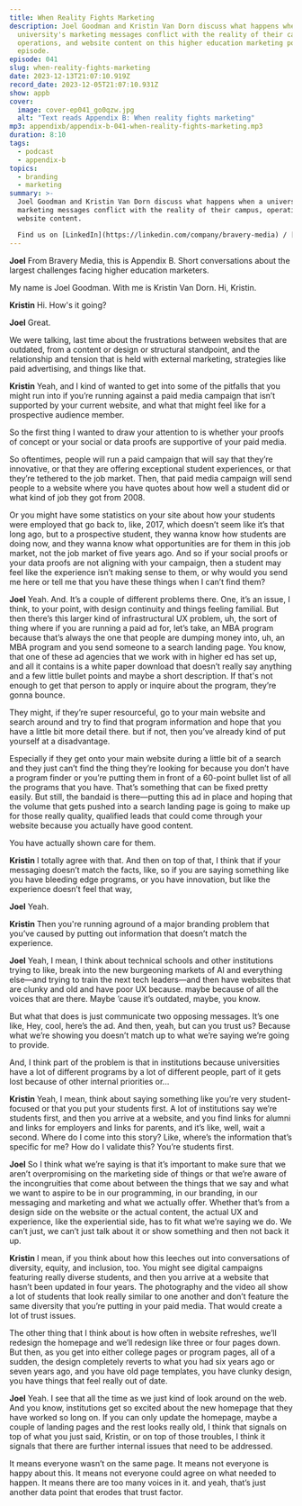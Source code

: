```yaml
---
title: When Reality Fights Marketing
description: Joel Goodman and Kristin Van Dorn discuss what happens when a
  university's marketing messages conflict with the reality of their campus,
  operations, and website content on this higher education marketing podcast
  episode.
episode: 041
slug: when-reality-fights-marketing
date: 2023-12-13T21:07:10.919Z
record_date: 2023-12-05T21:07:10.931Z
show: appb
cover:
  image: cover-ep041_go0qzw.jpg
  alt: "Text reads Appendix B: When reality fights marketing"
mp3: appendixb/appendix-b-041-when-reality-fights-marketing.mp3
duration: 8:10
tags:
  - podcast
  - appendix-b
topics:
  - branding
  - marketing
summary: >-
  Joel Goodman and Kristin Van Dorn discuss what happens when a university's
  marketing messages conflict with the reality of their campus, operations, and
  website content.

  Find us on [LinkedIn](https://linkedin.com/company/bravery-media) / [Joel](https://linkedin.com/in/joelgoodman) / [Kristin](https://linkedin.com/in/kristinvandorn>) / [Subscribe to Higher Ed Hot Takes](https://bravery.co/newsletter/)
---
```

**Joel**
From Bravery Media, this is Appendix B. Short conversations about the largest challenges facing higher education marketers.

My name is Joel Goodman. With me is Kristin Van Dorn. Hi, Kristin.

**Kristin**
Hi. How's it going?

**Joel**
Great.

We were talking, last time about the frustrations between websites that are outdated, from a content or design or structural standpoint, and the relationship and tension that is held with external marketing, strategies like paid advertising, and things like that.

**Kristin**
Yeah, and I kind of wanted to get into some of the pitfalls that you might run into if you’re running against a paid media campaign that isn’t supported by your current website, and what that might feel like for a prospective audience member.

So the first thing I wanted to draw your attention to is whether your proofs of concept or your social or data proofs are supportive of your paid media.

So oftentimes, people will run a paid campaign that will say that they’re innovative, or that they are offering exceptional student experiences, or that they’re tethered to the job market. Then, that paid media campaign will send people to a website where you have quotes about how well a student did or what kind of job they got from 2008.

Or you might have some statistics on your site about how your students were employed that go back to, like, 2017, which doesn’t seem like it’s that long ago, but to a prospective student, they wanna know how students are doing now, and they wanna know what opportunities are for them in this job market, not the job market of five years ago. And so if your social proofs or your data proofs are not aligning with your campaign, then a student may feel like the experience isn’t making sense to them, or why would you send me here or tell me that you have these things when I can’t find them?

**Joel**
Yeah. And. It’s a couple of different problems there. One, it’s an issue, I think, to your point, with design continuity and things feeling familial. But then there’s this larger kind of infrastructural UX problem, uh, the sort of thing where if you are running a paid ad for, let’s take, an MBA program because that’s always the one that people are dumping money into, uh, an MBA program and you send someone to a search landing page. You know, that one of these ad agencies that we work with in higher ed has set up, and all it contains is a white paper download that doesn’t really say anything and a few little bullet points and maybe a short description. If that's not enough to get that person to apply or inquire about the program, they’re gonna bounce.

They might, if they’re super resourceful, go to your main website and search around and try to find that program information and hope that you have a little bit more detail there. but if not, then you’ve already kind of put yourself at a disadvantage.

Especially if they get onto your main website during a little bit of a search and they just can’t find the thing they’re looking for because you don’t have a program finder or you’re putting them in front of a 60-point bullet list of all the programs that you have. That’s something that can be fixed pretty easily. But still, the bandaid is there—putting this ad in place and hoping that the volume that gets pushed into a search landing page is going to make up for those really quality, qualified leads that could come through your website because you actually have good content.

You have actually shown care for them.

**Kristin**
I totally agree with that. And then on top of that, I think that if your messaging doesn’t match the facts, like, so if you are saying something like you have bleeding edge programs, or you have innovation, but like the experience doesn’t feel that way,

**Joel**
Yeah.

**Kristin**
Then you're running aground of a major branding problem that you’ve caused by putting out information that doesn’t match the experience.

**Joel**
Yeah, I mean, I think about technical schools and other institutions trying to like, break into the new burgeoning markets of AI and everything else—and trying to train the next tech leaders—and then have websites that are clunky and old and have poor UX because. maybe because of all the voices that are there. Maybe ’cause it’s outdated, maybe, you know.

But what that does is just communicate two opposing messages. It’s one like, Hey, cool, here’s the ad. And then, yeah, but can you trust us? Because what we’re showing you doesn’t match up to what we’re saying we’re going to provide.

And, I think part of the problem is that in institutions because universities have a lot of different programs by a lot of different people, part of it gets lost because of other internal priorities or...

**Kristin**
Yeah, I mean, think about saying something like you’re very student-focused or that you put your students first. A lot of institutions say we’re students first, and then you arrive at a website, and you find links for alumni and links for employers and links for parents, and it’s like, well, wait a second. Where do I come into this story? Like, where’s the information that’s specific for me? How do I validate this? You’re students first.

**Joel**
So I think what we’re saying is that it’s important to make sure that we aren’t overpromising on the marketing side of things or that we’re aware of the incongruities that come about between the things that we say and what we want to aspire to be in our programming, in our branding, in our messaging and marketing and what we actually offer. Whether that’s from a design side on the website or the actual content, the actual UX and experience, like the experiential side, has to fit what we’re saying we do. We can’t just, we can’t just talk about it or show something and then not back it up.

**Kristin**
I mean, if you think about how this leeches out into conversations of diversity, equity, and inclusion, too. You might see digital campaigns featuring really diverse students, and then you arrive at a website that hasn’t been updated in four years. The photography and the video all show a lot of students that look really similar to one another and don’t feature the same diversity that you’re putting in your paid media. That would create a lot of trust issues.

The other thing that I think about is how often in website refreshes, we’ll redesign the homepage and we’ll redesign like three or four pages down. But then, as you get into either college pages or program pages, all of a sudden, the design completely reverts to what you had six years ago or seven years ago, and you have old page templates, you have clunky design, you have things that feel really out of date.

**Joel**
Yeah. I see that all the time as we just kind of look around on the web. And you know, institutions get so excited about the new homepage that they have worked so long on. If you can only update the homepage, maybe a couple of landing pages and the rest looks really old, I think that signals on top of what you just said, Kristin, or on top of those troubles, I think it signals that there are further internal issues that need to be addressed.

It means everyone wasn’t on the same page. It means not everyone is happy about this. It means not everyone could agree on what needed to happen. It means there are too many voices in it. and yeah, that’s just another data point that erodes that trust factor.